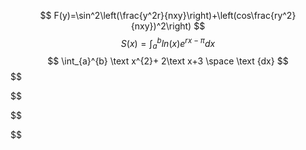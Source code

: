 
$$
F(y)=\sin^2\left(\frac{y^2r}{nxy}\right)+\left(cos\frac{ry^2}{nxy})^2\right)
$$
$$
S(x)=\int_{a}^{b}ln(x)e^{rx-\pi}dx
$$
$$
\int_{a}^{b} \text x^{2}+ 2\text x+3 \space \text {dx}
$$
$$

$$

$$



$$





